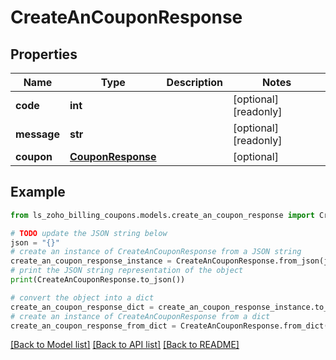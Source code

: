 # CreateAnCouponResponse


## Properties

Name | Type | Description | Notes
------------ | ------------- | ------------- | -------------
**code** | **int** |  | [optional] [readonly] 
**message** | **str** |  | [optional] [readonly] 
**coupon** | [**CouponResponse**](CouponResponse.md) |  | [optional] 

## Example

```python
from ls_zoho_billing_coupons.models.create_an_coupon_response import CreateAnCouponResponse

# TODO update the JSON string below
json = "{}"
# create an instance of CreateAnCouponResponse from a JSON string
create_an_coupon_response_instance = CreateAnCouponResponse.from_json(json)
# print the JSON string representation of the object
print(CreateAnCouponResponse.to_json())

# convert the object into a dict
create_an_coupon_response_dict = create_an_coupon_response_instance.to_dict()
# create an instance of CreateAnCouponResponse from a dict
create_an_coupon_response_from_dict = CreateAnCouponResponse.from_dict(create_an_coupon_response_dict)
```
[[Back to Model list]](../README.md#documentation-for-models) [[Back to API list]](../README.md#documentation-for-api-endpoints) [[Back to README]](../README.md)


